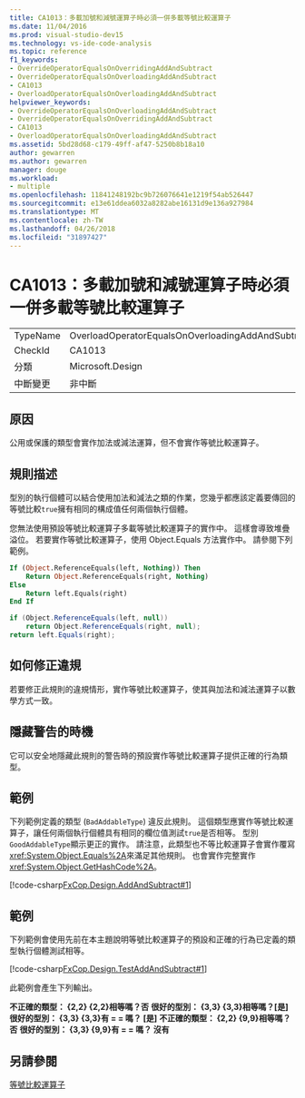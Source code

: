 ```yaml
---
title: CA1013：多載加號和減號運算子時必須一併多載等號比較運算子
ms.date: 11/04/2016
ms.prod: visual-studio-dev15
ms.technology: vs-ide-code-analysis
ms.topic: reference
f1_keywords:
- OverrideOperatorEqualsOnOverridingAddAndSubtract
- OverrideOperatorEqualsOnOverloadingAddAndSubtract
- CA1013
- OverloadOperatorEqualsOnOverloadingAddAndSubtract
helpviewer_keywords:
- OverrideOperatorEqualsOnOverloadingAddAndSubtract
- OverrideOperatorEqualsOnOverridingAddAndSubtract
- CA1013
- OverloadOperatorEqualsOnOverloadingAddAndSubtract
ms.assetid: 5bd28d68-c179-49ff-af47-5250b8b18a10
author: gewarren
ms.author: gewarren
manager: douge
ms.workload:
- multiple
ms.openlocfilehash: 11841248192bc9b726076641e1219f54ab526447
ms.sourcegitcommit: e13e61ddea6032a8282abe16131d9e136a927984
ms.translationtype: MT
ms.contentlocale: zh-TW
ms.lasthandoff: 04/26/2018
ms.locfileid: "31897427"
---
```

# <a name="ca1013-overload-operator-equals-on-overloading-add-and-subtract"></a>CA1013：多載加號和減號運算子時必須一併多載等號比較運算子
|||
|-|-|
|TypeName|OverloadOperatorEqualsOnOverloadingAddAndSubtract|
|CheckId|CA1013|
|分類|Microsoft.Design|
|中斷變更|非中斷|

## <a name="cause"></a>原因
 公用或保護的類型會實作加法或減法運算，但不會實作等號比較運算子。

## <a name="rule-description"></a>規則描述
 型別的執行個體可以結合使用加法和減法之類的作業，您幾乎都應該定義要傳回的等號比較`true`擁有相同的構成值任何兩個執行個體。

 您無法使用預設等號比較運算子多載等號比較運算子的實作中。 這樣會導致堆疊溢位。 若要實作等號比較運算子，使用 Object.Equals 方法實作中。 請參閱下列範例。

```vb
If (Object.ReferenceEquals(left, Nothing)) Then
    Return Object.ReferenceEquals(right, Nothing)
Else
    Return left.Equals(right)
End If
```

```csharp
if (Object.ReferenceEquals(left, null))
    return Object.ReferenceEquals(right, null);
return left.Equals(right);
```

## <a name="how-to-fix-violations"></a>如何修正違規
 若要修正此規則的違規情形，實作等號比較運算子，使其與加法和減法運算子以數學方式一致。

## <a name="when-to-suppress-warnings"></a>隱藏警告的時機
 它可以安全地隱藏此規則的警告時的預設實作等號比較運算子提供正確的行為類型。

## <a name="example"></a>範例
 下列範例定義的類型 (`BadAddableType`) 違反此規則。 這個類型應實作等號比較運算子，讓任何兩個執行個體具有相同的欄位值測試`true`是否相等。 型別`GoodAddableType`顯示更正的實作。 請注意，此類型也不等比較運算子會實作覆寫<xref:System.Object.Equals%2A>來滿足其他規則。 也會實作完整實作<xref:System.Object.GetHashCode%2A>。

 [!code-csharp[FxCop.Design.AddAndSubtract#1](../code-quality/codesnippet/CSharp/ca1013-overload-operator-equals-on-overloading-add-and-subtract_1.cs)]

## <a name="example"></a>範例
 下列範例會使用先前在本主題說明等號比較運算子的預設和正確的行為已定義的類型執行個體測試相等。

 [!code-csharp[FxCop.Design.TestAddAndSubtract#1](../code-quality/codesnippet/CSharp/ca1013-overload-operator-equals-on-overloading-add-and-subtract_2.cs)]

 此範例會產生下列輸出。

 **不正確的類型： {2,2} {2,2}相等嗎？否**
**很好的型別： {3,3} {3,3}相等嗎？[是]**
**很好的型別： {3,3} {3,3}有 = = 嗎？ [是]**
**不正確的類型： {2,2} {9,9}相等嗎？否**
**很好的型別： {3,3} {9,9}有 = = 嗎？ 沒有**
## <a name="see-also"></a>另請參閱
 [等號比較運算子](/dotnet/standard/design-guidelines/equality-operators)